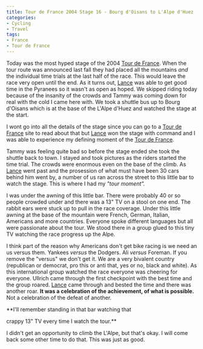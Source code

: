 ```yaml
---
title: Tour de France 2004 Stage 16 - Bourg d'Oisans to L'Alpe d'Huez
categories:
- Cycling
- Travel
tags:
- France
- Tour de France
---
```


Today was the most hyped stage of the 2004 [Tour de France](http://www.letour.com/indexus.html). When the tour route was announced last fall they had placed all the mountains _and_ the individual time trials at the last half of the race. This would leave the race very open until the end. As it turns out, [Lance](http://www.lancearmstrong.com/) was able to get good time in the Pyranees so it wasn't as open as hoped.
We skipped riding today because of the insanity of the crowds and Tammy was coming down for real with the cold I came here with. We took a shuttle bus up to Bourg d'Oisans which is at the base of the L'Alpe d'Huez and watched the stage at the start.

I wont go into all the details of the stage since you can go to a [Tour de France](http://www.letour.com/indexus.html) site to read about that but [Lance](http://www.lancearmstrong.com/) won the stage with command and I was able to experience my defining moment of the [Tour de France](http://www.letour.com/indexus.html).

Tammy was feeling quite bad so before the stage ended she took the shuttle back to town. I stayed and took pictures as the riders started the time trial. The crowds were enormous even on the base of the climb. As [Lance](http://www.lancearmstrong.com/) went past and the prosession of what must have been 30 cars behind him went by, a number of us ran across the street to this little bar to watch the stage. This is where I had my _"tour moment"._

I was under the awning of this little bar. There were probably 40 or so people crowded under and there was a 13" TV on a stool on one end. The rabbit ears were stuck up to pull in the race coverage. Under this little awning at the base of the mountain were French, German, Italian, Americans and more countries. Everyone spoke different languages but all were passionate about the tour. We stood there in a group glued to this tiny TV watching the race progress up the Alpe.

I think part of the reason why Americans don't get bike racing is we need an us versus them. Yankees _versus_ the Dodgers. Ali _versus_ Foreman. If you remove the "versus" we don't get it. We are a very bivalent country (republican or democrat, pro this or anti that, yes or no, black and white). As this international group watched the race everyone was cheering for everyone. Ullrich came through the first checkpoint with the best time and the group roared. [Lance](http://www.lancearmstrong.com/) came through and bested the time and there was another roar. **It was a celebration of the achievement, of what is possible.** Not a celebration of the defeat of another.

**I'll remember standing in that bar watching that  

crappy 13" TV every time I watch the tour.**

I didn't get an opportunity to climb the L'Alpe, but that's okay. I will come back some other time to do that. This was just as good.
